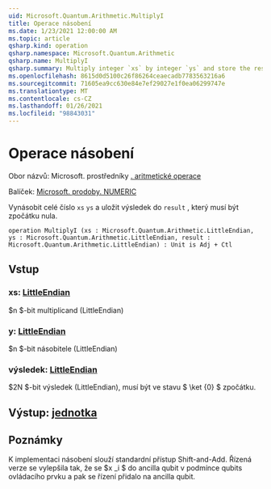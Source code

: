```yaml
---
uid: Microsoft.Quantum.Arithmetic.MultiplyI
title: Operace násobení
ms.date: 1/23/2021 12:00:00 AM
ms.topic: article
qsharp.kind: operation
qsharp.namespace: Microsoft.Quantum.Arithmetic
qsharp.name: MultiplyI
qsharp.summary: Multiply integer `xs` by integer `ys` and store the result in `result`, which must be zero initially.
ms.openlocfilehash: 8615d0d5100c26f86264ceaecadb7783563216a6
ms.sourcegitcommit: 71605ea9cc630e84e7ef29027e1f0ea06299747e
ms.translationtype: MT
ms.contentlocale: cs-CZ
ms.lasthandoff: 01/26/2021
ms.locfileid: "98843031"
---
```

# <a name="multiplyi-operation"></a>Operace násobení

Obor názvů: Microsoft. prostředníky [. aritmetické operace](xref:Microsoft.Quantum.Arithmetic)

Balíček: [Microsoft. prodoby. NUMERIC](https://nuget.org/packages/Microsoft.Quantum.Numerics)


Vynásobit celé číslo `xs` `ys` a uložit výsledek do `result` , který musí být zpočátku nula.

```qsharp
operation MultiplyI (xs : Microsoft.Quantum.Arithmetic.LittleEndian, ys : Microsoft.Quantum.Arithmetic.LittleEndian, result : Microsoft.Quantum.Arithmetic.LittleEndian) : Unit is Adj + Ctl
```


## <a name="input"></a>Vstup

### <a name="xs--littleendian"></a>xs: [LittleEndian](xref:Microsoft.Quantum.Arithmetic.LittleEndian)

$n $-bit multiplicand (LittleEndian)


### <a name="ys--littleendian"></a>y: [LittleEndian](xref:Microsoft.Quantum.Arithmetic.LittleEndian)

$n $-bit násobitele (LittleEndian)


### <a name="result--littleendian"></a>výsledek: [LittleEndian](xref:Microsoft.Quantum.Arithmetic.LittleEndian)

$2N $-bit výsledek (LittleEndian), musí být ve stavu $ \ket {0} $ zpočátku.



## <a name="output--unit"></a>Výstup: [jednotka](xref:microsoft.quantum.lang-ref.unit)



## <a name="remarks"></a>Poznámky

K implementaci násobení slouží standardní přístup Shift-and-Add.
Řízená verze se vylepšila tak, že se $x _i $ do ancilla qubit v podmínce qubits ovládacího prvku a pak se řízení přidalo na ancilla qubit.